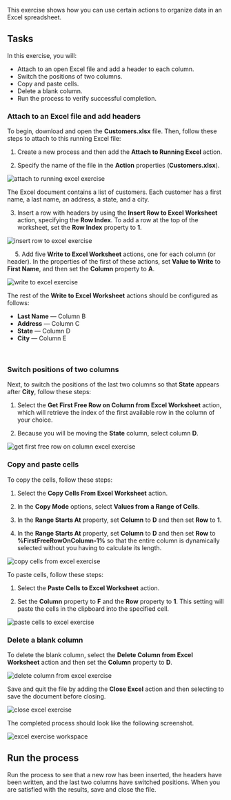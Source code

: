 This exercise shows how you can use certain actions to organize data in an Excel spreadsheet. 

## Tasks

In this exercise, you will:

- Attach to an open Excel file and add a header to each column.
- Switch the positions of two columns.
- Copy and paste cells.
- Delete a blank column.
- Run the process to verify successful completion.


### Attach to an Excel file and add headers

To begin, download and open the **Customers.xlsx** file. Then, follow these steps to attach to this running Excel file: 

1. Create a new process and then add the **Attach to Running Excel** action. 

2. Specify the name of the file in the **Action** properties (**Customers.xlsx**).


![attach to running excel exercise](..\media\attach-to-running-excel-exercise.png)


The Excel document contains a list of customers. Each customer has a first name, a last name, an address, a state, and a city. 

3. Insert a row with headers by using the **Insert Row to Excel Worksheet** action, specifying the **Row Index**. To add a row at the top of the worksheet, set the **Row Index** property to **1**. 

  
![insert row to excel exercise](..\media\insert-row-to-excel-exercise.png)

 
5. Add five **Write to Excel Worksheet** actions, one for each column (or header). In the properties of the first of these actions, set **Value to Write** to **First Name**, and then set the **Column** property to **A**. 
  
![write to excel exercise](..\media\write-to-excel-exercise.png)


The rest of the **Write to Excel Worksheet** actions should be configured as follows:

- **Last Name** — Column B
- **Address** — Column C
- **State** — Column D
- **City** — Column E

 
### Switch positions of two columns

Next, to switch the positions of the last two columns so that **State** appears after **City**, follow these steps:

1. Select the **Get First Free Row on Column from Excel Worksheet** action, which will retrieve the index of the first available row in the column of your choice. 

2. Because you will be moving the **State** column, select column **D**.
  
  
![get first free row on column excel exercise](..\media\get-first-free-row-on-column-excel-exercise.png)


### Copy and paste cells

To copy the cells, follow these steps:

1. Select the **Copy Cells From Excel Worksheet** action. 

2. In the **Copy Mode** options, select **Values from a Range of Cells**. 

3. In the **Range Starts At** property, set **Column** to **D** and then set **Row** to **1**. 

4. In the **Range Starts At** property, set **Column** to **D** and then set **Row** to **%FirstFreeRowOnColumn-1%** so that the entire column is dynamically selected without you having to calculate its length.
  

![copy cells from excel exercise](..\media\copy-cells-from-excel-exercise.png)


To paste cells, follow these steps:

1. Select the **Paste Cells to Excel Worksheet** action. 

2. Set the **Column** property to **F** and the **Row** property to **1**. This setting will paste the cells in the clipboard into the specified cell.
  

![paste cells to excel exercise](..\media\paste-cells-to-excel-exercise.png)


### Delete a blank column
To delete the blank column, select the **Delete Column from Excel Worksheet** action and then set the **Column** property to **D**.
  

![delete column from excel exercise](..\media\delete-column-from-excel-exercise.png)

 
Save and quit the file by adding the **Close Excel** action and then selecting to save the document before closing.
  
![close excel exercise](..\media\close-excel-exercise.png)


The completed process should look like the following screenshot.
  

![excel exercise workspace](..\media\excel-exercise-workspace.png)


## Run the process
Run the process to see that a new row has been inserted, the headers have been written, and the last two columns have switched positions. When you are satisfied with the results, save and close the file.
